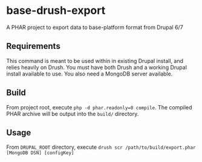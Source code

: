 # base-drush-export
A PHAR project to export data to base-platform format from Drupal 6/7

## Requirements
This command is meant to be used within in existing Drupal install, and relies heavily on Drush. You must have both Drush and a working Drupal install available to use. You also need a MongoDB server available.

## Build
From project root, execute `php -d phar.readonly=0 compile`. The compiled PHAR archive will be output into the `build/` directory.

## Usage

From `DRUPAL_ROOT` directory, execute `drush scr /path/to/build/export.phar [MongoDB DSN] [configKey]`
